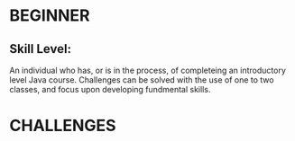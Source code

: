 # BEGINNER 

## Skill Level: 

An individual who has, or is in the process, of completeing an introductory level Java course. Challenges can be solved with the use of one to two classes, and focus upon developing fundmental skills. 

# CHALLENGES 
